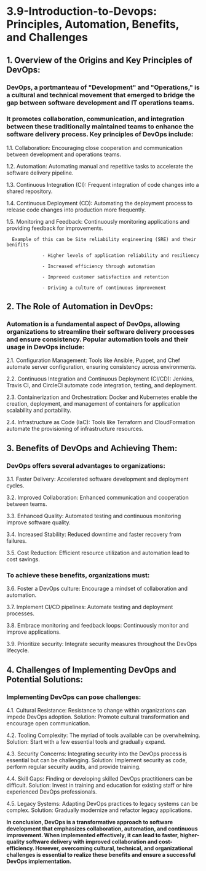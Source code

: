 # 3.9-Introduction-to-Devops: Principles, Automation, Benefits, and Challenges

## 1. Overview of the Origins and Key Principles of DevOps:

### DevOps, a portmanteau of "Development" and "Operations," is a cultural and technical movement that emerged to bridge the gap between software development and IT operations teams. 
### It promotes collaboration, communication, and integration between these traditionally maintained teams to enhance the software delivery process. Key principles of DevOps include:

1.1. Collaboration: Encouraging close cooperation and communication between development and operations teams.

1.2. Automation: Automating manual and repetitive tasks to accelerate the software delivery pipeline.

1.3. Continuous Integration (CI): Frequent integration of code changes into a shared repository.

1.4. Continuous Deployment (CD): Automating the deployment process to release code changes into production more frequently.

1.5. Monitoring and Feedback: Continuously monitoring applications and providing feedback for improvements. 
      
      Example of this can be Site reliability engineering (SRE) and their benifits 
                 
                 - Higher levels of application reliability and resiliency 
                 
                 - Increased efficiency through automation
                 
                 - Improved customer satisfaction and retention
                 
                 - Driving a culture of continuous improvement

## 2. The Role of Automation in DevOps:

### Automation is a fundamental aspect of DevOps, allowing organizations to streamline their software delivery processes and ensure consistency. Popular automation tools and their usage in DevOps include:

2.1. Configuration Management: Tools like Ansible, Puppet, and Chef automate server configuration, ensuring consistency across environments.

2.2. Continuous Integration and Continuous Deployment (CI/CD): Jenkins, Travis CI, and CircleCI automate code integration, testing, and deployment.

2.3. Containerization and Orchestration: Docker and Kubernetes enable the creation, deployment, and management of containers for application scalability and portability.

2.4. Infrastructure as Code (IaC): Tools like Terraform and CloudFormation automate the provisioning of infrastructure resources.

## 3. Benefits of DevOps and Achieving Them:

### DevOps offers several advantages to organizations:

3.1. Faster Delivery: Accelerated software development and deployment cycles.

3.2. Improved Collaboration: Enhanced communication and cooperation between teams.

3.3. Enhanced Quality: Automated testing and continuous monitoring improve software quality.

3.4. Increased Stability: Reduced downtime and faster recovery from failures.

3.5. Cost Reduction: Efficient resource utilization and automation lead to cost savings.

### To achieve these benefits, organizations must:

3.6. Foster a DevOps culture: Encourage a mindset of collaboration and automation.

3.7. Implement CI/CD pipelines: Automate testing and deployment processes.

3.8. Embrace monitoring and feedback loops: Continuously monitor and improve applications.

3.9. Prioritize security: Integrate security measures throughout the DevOps lifecycle.

## 4. Challenges of Implementing DevOps and Potential Solutions:

### Implementing DevOps can pose challenges:

4.1. Cultural Resistance: Resistance to change within organizations can impede DevOps adoption. Solution: Promote cultural transformation and encourage open communication.

4.2. Tooling Complexity: The myriad of tools available can be overwhelming. Solution: Start with a few essential tools and gradually expand.

4.3. Security Concerns: Integrating security into the DevOps process is essential but can be challenging. Solution: Implement security as code, perform regular security audits, and provide training.

4.4. Skill Gaps: Finding or developing skilled DevOps practitioners can be difficult. Solution: Invest in training and education for existing staff or hire experienced DevOps professionals.

4.5. Legacy Systems: Adapting DevOps practices to legacy systems can be complex. Solution: Gradually modernize and refactor legacy applications.


**In conclusion, DevOps is a transformative approach to software development that emphasizes collaboration, automation, and continuous improvement. When implemented effectively, it can lead to faster, higher-quality software delivery with improved collaboration and cost-efficiency. However, overcoming cultural, technical, and organizational challenges is essential to realize these benefits and ensure a successful DevOps implementation.**  
